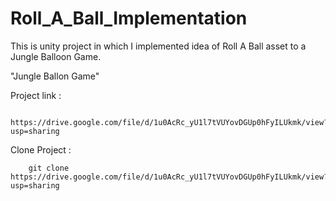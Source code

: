 # Roll_A_Ball_Implementation
This is unity project in which I implemented idea of Roll A Ball asset to a Jungle Balloon Game.



"Jungle Ballon Game"

Project link :

        https://drive.google.com/file/d/1u0AcRc_yU1l7tVUYovDGUp0hFyILUkmk/view?usp=sharing
        
        
        
Clone Project :
        
        git clone https://drive.google.com/file/d/1u0AcRc_yU1l7tVUYovDGUp0hFyILUkmk/view?usp=sharing
        
        
